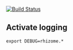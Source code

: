 [![Build Status](https://travis-ci.org/sebpiq/rhizome.png)](https://travis-ci.org/sebpiq/rhizome)

Activate logging
------------------

```
export DEBUG=rhizome.*
```
